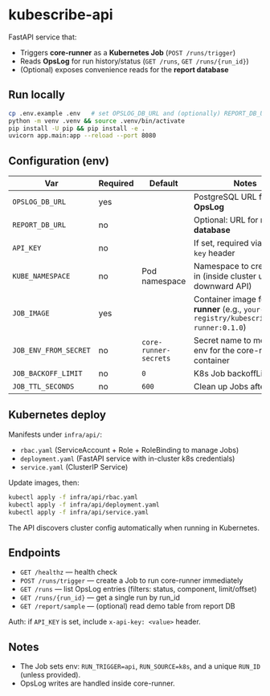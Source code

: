 # kubescribe-api

FastAPI service that:
- Triggers **core-runner** as a **Kubernetes Job** (`POST /runs/trigger`)
- Reads **OpsLog** for run history/status (`GET /runs`, `GET /runs/{run_id}`)
- (Optional) exposes convenience reads for the **report database**

## Run locally

```bash
cp .env.example .env   # set OPSLOG_DB_URL and (optionally) REPORT_DB_URL
python -m venv .venv && source .venv/bin/activate
pip install -U pip && pip install -e .
uvicorn app.main:app --reload --port 8080
```

## Configuration (env)

| Var                      | Required | Default              | Notes |
|--------------------------|----------|----------------------|-------|
| `OPSLOG_DB_URL`         | yes      |                      | PostgreSQL URL for **OpsLog** |
| `REPORT_DB_URL`         | no       |                      | Optional: URL for **report database** |
| `API_KEY`               | no       |                      | If set, required via `x-api-key` header |
| `KUBE_NAMESPACE`        | no       | Pod namespace        | Namespace to create Jobs in (inside cluster uses downward API) |
| `JOB_IMAGE`             | yes      |                      | Container image for **core-runner** (e.g., `your-registry/kubescribe/core-runner:0.1.0`) |
| `JOB_ENV_FROM_SECRET`   | no       | `core-runner-secrets`| Secret name to mount as env for the core-runner container |
| `JOB_BACKOFF_LIMIT`     | no       | `0`                  | K8s Job backoffLimit |
| `JOB_TTL_SECONDS`       | no       | `600`                | Clean up Jobs after finish |

## Kubernetes deploy

Manifests under `infra/api/`:
- `rbac.yaml` (ServiceAccount + Role + RoleBinding to manage Jobs)
- `deployment.yaml` (FastAPI service with in-cluster k8s credentials)
- `service.yaml` (ClusterIP Service)

Update images, then:

```bash
kubectl apply -f infra/api/rbac.yaml
kubectl apply -f infra/api/deployment.yaml
kubectl apply -f infra/api/service.yaml
```

The API discovers cluster config automatically when running in Kubernetes.

## Endpoints

- `GET /healthz` — health check
- `POST /runs/trigger` — create a Job to run core-runner immediately
- `GET /runs` — list OpsLog entries (filters: status, component, limit/offset)
- `GET /runs/{run_id}` — get a single run by run_id
- `GET /report/sample` — (optional) read demo table from report DB

Auth: if `API_KEY` is set, include `x-api-key: <value>` header.

## Notes

- The Job sets env: `RUN_TRIGGER=api`, `RUN_SOURCE=k8s`, and a unique `RUN_ID` (unless provided).
- OpsLog writes are handled inside core-runner.
